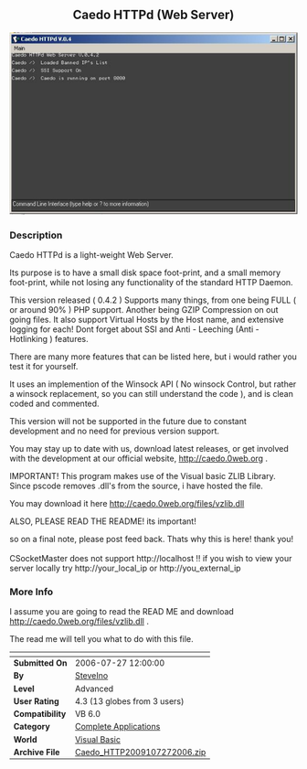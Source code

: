 ﻿<div align="center">

## Caedo HTTPd \(Web Server\)

<img src="PIC20067271220435854.JPG">
</div>

### Description

Caedo HTTPd is a light-weight Web Server.

Its purpose is to have a small disk space foot-print, and a small memory foot-print, while not losing any functionality of the standard HTTP Daemon.

This version released ( 0.4.2 ) Supports many things, from one being FULL ( or around 90% ) PHP support. Another being GZIP Compression on out going files. It also support Virtual Hosts by the Host name, and extensive logging for each! Dont forget about SSI and Anti - Leeching (Anti - Hotlinking ) features.

There are many more features that can be listed here, but i would rather you test it for yourself.

It uses an implemention of the Winsock API ( No winsock Control, but rather a winsock replacement, so you can still understand the code ), and is clean coded and commented.

This version will not be supported in the future due to constant development and no need for previous version support.

You may stay up to date with us, download latest releases, or get involved with the development at our official website, http://caedo.0web.org .

IMPORTANT! This program makes use of the Visual basic ZLIB Library. Since pscode removes .dll's from the source, i have hosted the file.

You may download it here http://caedo.0web.org/files/vzlib.dll

ALSO, PLEASE READ THE README! its important!

so on a final note, please post feed back. Thats why this is here! thank you!<br><br>CSocketMaster does not support http://localhost !! if you wish to view your server locally try http://your_local_ip or http://you_external_ip
 
### More Info
 
I assume you are going to read the READ ME and download http://caedo.0web.org/files/vzlib.dll .

The read me will tell you what to do with this file.


<span>             |<span>
---                |---
**Submitted On**   |2006-07-27 12:00:00
**By**             |[SteveIno](https://github.com/Planet-Source-Code/PSCIndex/blob/master/ByAuthor/steveino.md)
**Level**          |Advanced
**User Rating**    |4.3 (13 globes from 3 users)
**Compatibility**  |VB 6\.0
**Category**       |[Complete Applications](https://github.com/Planet-Source-Code/PSCIndex/blob/master/ByCategory/complete-applications__1-27.md)
**World**          |[Visual Basic](https://github.com/Planet-Source-Code/PSCIndex/blob/master/ByWorld/visual-basic.md)
**Archive File**   |[Caedo\_HTTP2009107272006\.zip](https://github.com/Planet-Source-Code/steveino-caedo-httpd-web-server__1-66098/archive/master.zip)








